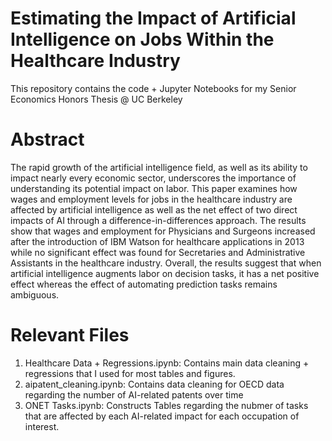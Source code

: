 # Estimating the Impact of Artificial Intelligence on Jobs Within the Healthcare Industry

This repository contains the code + Jupyter Notebooks for my Senior Economics Honors Thesis @ UC Berkeley

# Abstract
The rapid growth of the artificial intelligence field, as well as its ability to impact nearly every economic sector,
underscores the importance of understanding its potential impact on labor. This paper examines how wages and employment levels for jobs in the healthcare industry are affected by artificial intelligence as well as the net effect of two direct impacts of AI through a difference-in-differences approach. The results show that wages and employment for Physicians and Surgeons increased after the introduction of IBM Watson for healthcare applications in 2013 while no significant effect was found for Secretaries and Administrative Assistants in the healthcare industry. Overall, the results suggest that when artificial intelligence augments labor on decision tasks, it has a net positive effect whereas the effect of automating prediction tasks remains ambiguous.

# Relevant Files 
1. Healthcare Data + Regressions.ipynb: Contains main data cleaning + regressions that I used for most tables and figures. 
2. aipatent_cleaning.ipynb: Contains data cleaning for OECD data regarding the number of AI-related patents over time
3. ONET Tasks.ipynb: Constructs Tables regarding the nubmer of tasks that are affected by each AI-related impact for each occupation of interest. 

